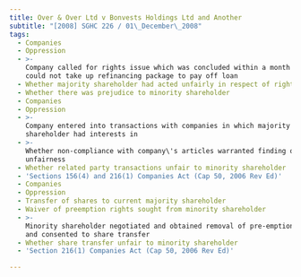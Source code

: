 ```yaml
---
title: Over & Over Ltd v Bonvests Holdings Ltd and Another
subtitle: "[2008] SGHC 226 / 01\_December\_2008"
tags:
  - Companies
  - Oppression
  - >-
    Company called for rights issue which was concluded within a month after it
    could not take up refinancing package to pay off loan
  - Whether majority shareholder had acted unfairly in respect of rights issue
  - Whether there was prejudice to minority shareholder
  - Companies
  - Oppression
  - >-
    Company entered into transactions with companies in which majority
    shareholder had interests in
  - >-
    Whether non-compliance with company\'s articles warranted finding of
    unfairness
  - Whether related party transactions unfair to minority shareholder
  - 'Sections 156(4) and 216(1) Companies Act (Cap 50, 2006 Rev Ed)'
  - Companies
  - Oppression
  - Transfer of shares to current majority shareholder
  - Waiver of preemption rights sought from minority shareholder
  - >-
    Minority shareholder negotiated and obtained removal of pre-emption rights
    and consented to share transfer
  - Whether share transfer unfair to minority shareholder
  - 'Section 216(1) Companies Act (Cap 50, 2006 Rev Ed)'

---
```


